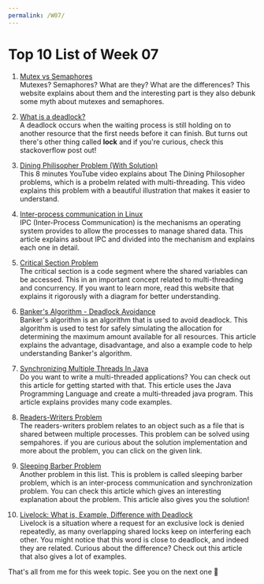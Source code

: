 ```yaml
---
permalink: /W07/
---
```


# Top 10 List of Week 07

1. [Mutex vs Semaphores](https://barrgroup.com/embedded-systems/how-to/rtos-mutex-semaphore)  
    Mutexes? Semaphores? What are they? What are the differences? This website explains about them and the interesting part is they also debunk some myth about mutexes and semaphores. 

2. [What is a deadlock?](https://stackoverflow.com/questions/34512/what-is-a-deadlock)  
    A deadlock occurs when the waiting process is still holding on to another resource that the first needs before it can finish. But turns out there's other thing called **lock** and if you're curious, check this stackoverflow post out!

3. [Dining Philisopher Problem (With Solution)](https://www.youtube.com/watch?v=NbwbQQB7xNQ)  
    This 8 minutes YouTube video explains about The Dining Philosopher problems, which is a probelm related with multi-threading. This video explains this problem with a beautiful illustration that makes it easier to understand.

4. [Inter-process communication in Linux](https://opensource.com/article/19/4/interprocess-communication-linux-storage)  
    IPC (Inter-Process Communication) is the mechanisms an operating system provides to allow the processes to manage shared data. This article explains asbout IPC and divided into the mechanism and explains each one in detail.

5. [Critical Section Problem](https://www.tutorialspoint.com/critical-section-problem)  
    The critical section is a code segment where the shared variables can be accessed. This in an important concept related to multi-threading and concurrency. If you want to learn more, read this website that explains it rigorously with a diagram for better understanding. 

6. [Banker's Algorithm - Deadlock Avoidance](https://www.guru99.com/bankers-algorithm-in-operating-system.html)  
    Banker's algorithm is an algorithm that is used to avoid deadlock. This algorithm is used to test for safely simulating the allocation for determining the maximum amount available for all resources. This article explains the advantage, disadvantage, and also a example code to help understanding Banker's algorithm.

7. [Synchronizing Multiple Threads In Java](https://itnext.io/how-to-synchronize-multiple-threads-in-java-demystified-3c4419b0364a)  
    Do you want to write a multi-threaded applications? You can check out this article for getting started with that. This erticle uses the Java Programming Language and create a multi-threaded java program. This article explains provides many code examples. 

8. [Readers-Writers Problem](https://www.tutorialspoint.com/readers-writers-problem)  
    The readers-writers problem relates to an object such as a file that is shared between multiple processes. This problem can be solved using sempahores. if you are curious about the solution implementation and more about the problem, you can click on the given link.

9. [Sleeping Barber Problem](https://lasdpc.icmc.usp.br/~ssc640/grad/ec2015/sleeping_barber/index.html)  
    Another problem in this list. This is problem is called sleeping barber problem, which is an inter-process communication and synchronization problem. You can check this article which gives an interesting explanation about the problem. This article also gives you the solution!

10. [Livelock: What is, Example, Difference with Deadlock](https://www.guru99.com/what-is-livelock-example.html)  
    Livelock is a situation where a request for an exclusive lock is denied repeatedly, as many overlapping shared locks keep on interfering each other. You might notice that this word is close to deadlock, and indeed they are related. Curious about the difference? Check out this article that also gives a lot of examples.

That's all from me for this week topic. See you on the next one 👋
